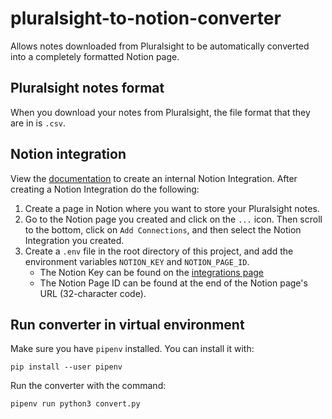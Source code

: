 # pluralsight-to-notion-converter
Allows notes downloaded from Pluralsight to be automatically converted into a completely formatted Notion page.



## Pluralsight notes format
When you download your notes from Pluralsight, the file format that they are in is `.csv`.

## Notion integration
View the [documentation](https://developers.notion.com/docs/create-a-notion-integration) to create an internal Notion Integration. After creating a Notion Integration do the following:
1. Create a page in Notion where you want to store your Pluralsight notes.
2. Go to the Notion page you created and click on the `...` icon. Then scroll to the bottom, click on `Add Connections`, and then select the Notion Integration you created.
3. Create a `.env` file in the root directory of this project, and add the environment variables `NOTION_KEY` and `NOTION_PAGE_ID`.
	* The Notion Key can be found on the [integrations page](https://www.notion.so/my-integrations)
	* The Notion Page ID can be found at the end of the Notion page's URL (32-character code).

## Run converter in virtual environment
Make sure you have `pipenv` installed. You can install it with:
```
pip install --user pipenv
```

Run the converter with the command:

```
pipenv run python3 convert.py
```